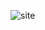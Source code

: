 ![site](https://github.com/Robert-Howard1031/Personal-Portfolio/assets/81573756/0cd3b017-104a-4ff2-b89e-34ff21afb8bf)
